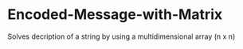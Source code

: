 # Encoded-Message-with-Matrix
Solves decription of a string by using a multidimensional array (n x n)
